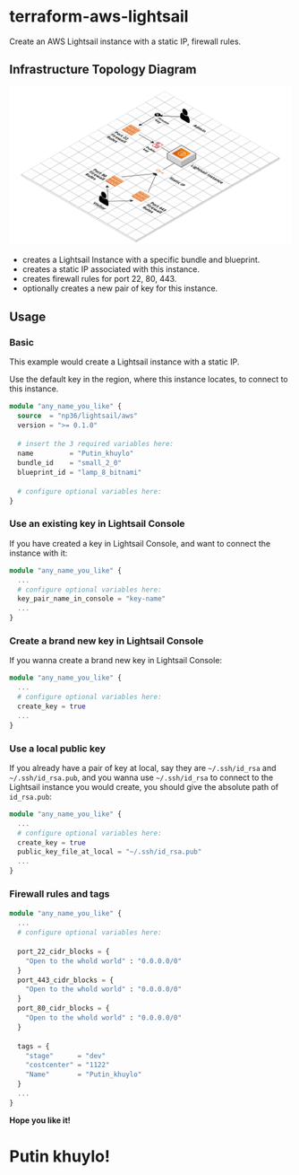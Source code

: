 # terraform-aws-lightsail

Create an AWS Lightsail instance with a static IP, firewall rules.

## Infrastructure Topology Diagram
![The Infrastructure](_docs/np36_lightsail_aws.png?raw=true)
- creates a Lightsail Instance with a specific bundle and blueprint.
- creates a static IP associated with this instance.
- creates firewall rules for port 22, 80, 443.
- optionally creates a new pair of key for this instance.

## Usage
### Basic
This example would create a Lightsail instance with a static IP.

Use the default key in the region, where this instance locates, to connect to this instance.

```terraform
module "any_name_you_like" {
  source  = "np36/lightsail/aws"
  version = ">= 0.1.0"
  
  # insert the 3 required variables here:
  name         = "Putin_khuylo"
  bundle_id    = "small_2_0"
  blueprint_id = "lamp_8_bitnami"
  
  # configure optional variables here:
}
```

### Use an existing key in Lightsail Console
If you have created a key in Lightsail Console, and want to connect the instance with it:

```terraform
module "any_name_you_like" {
  ...
  # configure optional variables here:
  key_pair_name_in_console = "key-name"
  ...
}
```

### Create a brand new key in Lightsail Console
If you wanna create a brand new key in Lightsail Console:

```terraform
module "any_name_you_like" {
  ...
  # configure optional variables here:
  create_key = true
  ...
}
```

### Use a local public key
If you already have a pair of key at local, say they are `~/.ssh/id_rsa` and `~/.ssh/id_rsa.pub`, and you wanna use `~/.ssh/id_rsa` to connect to the Lightsail instance you would create, you should give the absolute path of `id_rsa.pub`:

```terraform
module "any_name_you_like" {
  ...
  # configure optional variables here:
  create_key = true
  public_key_file_at_local = "~/.ssh/id_rsa.pub"
  ...
}
```

### Firewall rules and tags
```terraform
module "any_name_you_like" {
  ...
  # configure optional variables here:
  
  port_22_cidr_blocks = {
    "Open to the whold world" : "0.0.0.0/0"
  }
  port_443_cidr_blocks = {
    "Open to the whold world" : "0.0.0.0/0"
  }
  port_80_cidr_blocks = {
    "Open to the whold world" : "0.0.0.0/0"
  }
  
  tags = {
    "stage"      = "dev"
    "costcenter" = "1122"
    "Name"       = "Putin_khuylo"
  }
  ...
}
```

**Hope you like it!**

# Putin khuylo!
